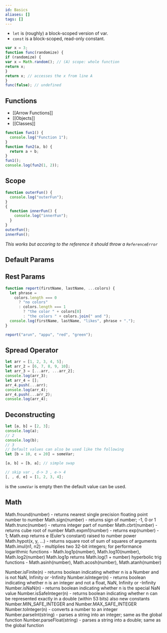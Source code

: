 ```yaml
---
id: Basics
aliases: []
tags: []
---
```

- `let` is (roughly) a block-scoped version of var.
- `const` is a block-scoped, read-only constant.

```js
var x = 3;
function func(randomize) {
if (randomize) {
var x = Math.random(); // (A) scope: whole function
return x;
}
return x; // accesses the x from line A
}
func(false); // undefined
```
## Functions
- [[Arrow Functions]]
- [[Objects]]
- [[Classes]]


```js
function fun1() {
  console.log("Function 1");
}
function fun2(a, b) {
  return a + b;
}
fun1();
console.log(fun2(1, 2));
```

## Scope

```js
function outerFun() {
  console.log("outerFun");
}
{
  function innerFun() {
    console.log("innerFun");
  }
}
outerFun();
innerFun();
```

_This works but accoring to the reference it should throw a `ReferenceError`_

## Default Params

## Rest Params

```js
function report(firstName, lastName, ...colors) {
  let phrase =
    colors.length === 0
      ? "no colors"
      : colors.length === 1
        ? "the color " + colors[0]
        : "the colors " + colors.join(" and ");
  console.log(firstName, lastName, "likes", phrase + ".");
}
```

```js
report("arun", "appu", "red", "green");
```

## Spread Operator

```js
let arr = [1, 2, 3, 4, 5];
let arr_2 = [6, 7, 8, 9, 10];
let arr_3 = [...arr, ...arr_2];
console.log(arr_3);
let arr_4 = [];
arr_4.push(...arr);
console.log(arr_4);
arr_4.push(...arr_2);
console.log(arr_4);
```

## Deconstructing

```js
let [a, b] = [2, 3];
console.log(a);
// 2
console.log(b);
// 3
// Default values can also be used like the following
let [b = 10, c = 20] = someVar;

[a, b] = [b, a]; // simple swap

// skip var , d-> 3 , e-> 4
[, , d, e] = [1, 2, 3, 4];
```

is the `someVar` is empty then the default value can be used.

## Math
Math.fround(number) - returns nearest single precision floating point number to number
Math.sign(number) - returns sign of number; -1, 0 or 1
Math.trunc(number) - returns integer part of number
Math.cbrt(number) - returns cube root of number
Math.expm1(number) - returns exp(number) - 1;
Math.exp returns e (Euler’s constant) raised to number power
Math.hypot(x, y, ...) - returns square root of sum of squares of arguments
Math.imul(n1, n2) - multiplies two 32-bit integers; for performance
logarithmic functions - Math.log1p(number), Math.log10(number), Math.log2(number)
Math.log1p returns Math.log(1 + number)
hyperbolic trig functions - Math.asinh(number), Math.acosh(number), Math.atanh(number)

Number.isFinite(n) - returns boolean indicating whether n is a Number
and is not NaN, Infinity or -Infinity
Number.isInteger(n) - returns boolean indicating whether n is an integer
and not a float, NaN, Infinity or -Infinity
Number.isNaN(n) - returns boolean indicating whether n is the special NaN value
Number.isSafeInteger(n) - returns boolean indicating whether n
can be represented exactly in a double (within 53 bits)
also new constants Number.MIN_SAFE_INTEGER and Number.MAX_SAFE_INTEGER
Number.toInteger(n) - converts a number to an integer
Number.parseInt(string) - parses a string into an integer; same as the global function
Number.parseFloat(string) - parses a string into a double; same as the global function

